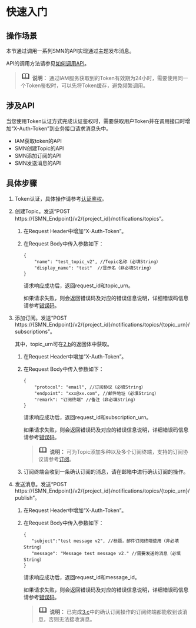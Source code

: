 # 快速入门<a name="smn_api_40000"></a>

## 操作场景<a name="section82021681338"></a>

本节通过调用一系列SMN的API实现通过主题发布消息。

API的调用方法请参见[如何调用API](如何调用API.md)。

>![](public_sys-resources/icon-note.gif) **说明：** 
>通过IAM服务获取到的Token有效期为24小时，需要使用同一个Token鉴权时，可以先将Token缓存，避免频繁调用。

## 涉及API<a name="section1216991516327"></a>

当您使用Token认证方式完成认证鉴权时，需要获取用户Token并在调用接口时增加“X-Auth-Token”到业务接口请求消息头中。

-   IAM获取token的API
-   SMN创建Topic的API
-   SMN添加订阅的API
-   SMN发送消息的API

## 具体步骤<a name="section91996318331"></a>

1.  Token认证，具体操作请参考[认证鉴权](认证鉴权.md)。
2.  创建Topic。发送“POST https://\{SMN\_Endpoint\}/v2/\{project\_id\}/notifications/topics”。
    1.  在Request Header中增加“X-Auth-Token”。
    2.  <a name="li19185174417440"></a>在Request Body中传入参数如下：

        ```
        {
            "name": "test_topic_v2", //Topic名称（必填String）
            "display_name": "test"  //显示名（非必填String）
        }
        ```

        请求响应成功后，返回request\_id和topic\_urn。

        如果请求失败，则会返回错误码及对应的错误信息说明，详细错误码信息请参考[错误码](错误码.md)。

3.  添加订阅。发送“POST https://\{SMN\_Endpoint\}/v2/\{project\_id\}/notifications/topics/\{topic\_urn\}/subscriptions”。

    其中，topic\_urn可在[2.b](#li19185174417440)的返回体中获取。

    1.  在Request Header中增加“X-Auth-Token”。
    2.  在Request Body中传入参数如下：

        ```
        {
            "protocol": "email", //订阅协议（必填String）
            "endpoint": "xxx@xx.com", //邮件地址（必填String）
            "remark": "订阅终端" //备注（非必填String）
        }
        ```

        请求响应成功后，返回request\_id和subscription\_urn。

        如果请求失败，则会返回错误码及对应的错误信息说明，详细错误码信息请参考[错误码](错误码.md)。

        >![](public_sys-resources/icon-note.gif) **说明：** 
        >可为Topic添加多种以及多个订阅终端，支持的订阅协议请参考[订阅](订阅.md)。

    3.  <a name="li1774961064316"></a>订阅终端会收到一条确认订阅的消息，请在邮箱中进行确认订阅的操作。

4.  发送消息。发送“POST https://\{SMN\_Endpoint\}/v2/\{project\_id\}/notifications/topics/\{topic\_urn\}/publish”。
    1.  在Request Header中增加“X-Auth-Token”。
    2.  在Request Body中传入参数如下：

        ```
        {
           "subject":"test message v2", //标题，邮件订阅终端使用（非必填String）
           "message": "Message test message v2." //需要发送的消息（必填String）
        }
        ```

        请求响应成功后，返回request\_id和message\_id。

        如果请求失败，则会返回错误码及对应的错误信息说明，详细错误码信息请参考[错误码](错误码.md)。

        >![](public_sys-resources/icon-note.gif) **说明：** 
        >已完成[3.c](#li1774961064316)中的确认订阅操作的订阅终端都能收到该消息，否则无法接收消息。



